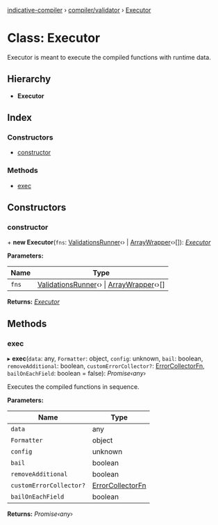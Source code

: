 [indicative-compiler](../README.md) › [compiler/validator](../modules/compiler_validator.md) › [Executor](compiler_validator.executor.md)

# Class: Executor

Executor is meant to execute the compiled functions with runtime
data.

## Hierarchy

* **Executor**

## Index

### Constructors

* [constructor](compiler_validator.executor.md#constructor)

### Methods

* [exec](compiler_validator.executor.md#exec)

## Constructors

###  constructor

\+ **new Executor**(`fns`: [ValidationsRunner](compiler_validator.validationsrunner.md)‹› | [ArrayWrapper](compiler_validator.arraywrapper.md)‹›[]): *[Executor](compiler_validator.executor.md)*

**Parameters:**

Name | Type |
------ | ------ |
`fns` | [ValidationsRunner](compiler_validator.validationsrunner.md)‹› &#124; [ArrayWrapper](compiler_validator.arraywrapper.md)‹›[] |

**Returns:** *[Executor](compiler_validator.executor.md)*

## Methods

###  exec

▸ **exec**(`data`: any, `Formatter`: object, `config`: unknown, `bail`: boolean, `removeAdditional`: boolean, `customErrorCollector?`: [ErrorCollectorFn](../modules/compiler_main.md#errorcollectorfn), `bailOnEachField`: boolean = false): *Promise‹any›*

Executes the compiled functions in sequence.

**Parameters:**

Name | Type |
------ | ------ |
`data` | any |
`Formatter` | object |
`config` | unknown |
`bail` | boolean |
`removeAdditional` | boolean |
`customErrorCollector?` | [ErrorCollectorFn](../modules/compiler_main.md#errorcollectorfn) |
`bailOnEachField` | boolean |

**Returns:** *Promise‹any›*
